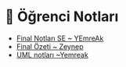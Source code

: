 # 📕 Öğrenci Notları

<!--Index-->

- [Final Notları SE ~ YEmreAk](Final%20Notlar%C4%B1%20SE%20~%20YEmreAk.pdf)
- [Final Özeti ~ Zeynep](Final%20%C3%96zeti%20~%20Zeynep.pdf)
- [UML notları ~Yemreak](UML%20notlar%C4%B1%20~Yemreak.pdf)

<!--Index-->
